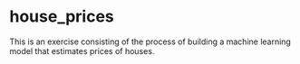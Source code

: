 # house_prices

This is an exercise consisting of the process of building a machine learning model that estimates prices of houses.

